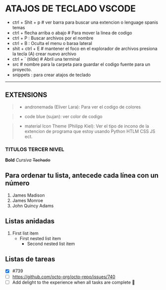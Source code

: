 # ATAJOS DE TECLADO VSCODE

- ctrl + Shit + p # ver barra para buscar una extencion o lenguage spanis temas
- ctrl + flecha arriba o abajo # Para mover la linea de codigo
- ctrl + P : Buscar archivos por el nombre
- ctrl + B : Oculta el menu o baraa lateral
- shit + ctrl + E # mantener el foco en el explorador de archivos presiona la tecla (A) crear nuevo archivo
- ctrl + ` (tilde) # Abril una terminal
- src # nombre para la carpeta para guardar el codigo fuente para un proyecto.
- snippets : para crear atajos de teclado

---

## EXTENSIONS

> - andronemada (Eliver Lara): Para ver el codigo de colores

> - code blue (sujan): ver color de codigo

> - material Icon Theme (Philipp Kiel): Ver el tipo de incono de la extencion de programa que estoy usando Python HTLM CSS JS ect.

### TITULOS TERCER NIVEL

**Bold**
_Cursiva_
~~Tachado~~

## Para ordenar tu lista, antecede cada línea con un número

1. James Madison
1. James Monroe
1. John Quincy Adams

## Listas anidadas

1. First list item
   - First nested list item
     - Second nested list item

## Listas de tareas

- [x] #739
- [ ] https://github.com/octo-org/octo-repo/issues/740
- [ ] Add delight to the experience when all tasks are complete :tada:
